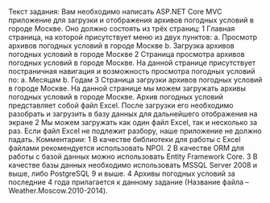 Текст задания:
Вам необходимо написать ASP.NET Core MVC приложение для загрузки и отображения архивов
погодных условий в городе Москве. Оно должно состоять из трёх страниц:
1
Главная страница, на которой присутствует меню из двух пунктов:
a.
Просмотр архивов погодных условий в городе Москве
b.
Загрузка архивов погодных условий в городе Москве
2
Страница просмотра архивов погодных условий в городе Москве. На данной странице
присутствует постраничная навигация и возможность просмотра погодных условий по:
a.
Месяцам
b.
Годам
3
Страница загрузки архивов погодных условий в городе Москве. На данной странице мы
можем загружать архивы погодных условий в городе Москве. Архив погодных условий
представляет собой файл Excel. После загрузки его необходимо разобрать и загрузить в
базу данных для дальнейшего отображения на экране 2 Мы можем загружать как один
файл Excel, так и несколько за раз. Если файл Excel не подлежит разбору, наше
приложение не должно падать.
Комментарии:
1
В качестве библиотеки для работы с Excel файлами рекомендуется использовать NPOI.
2
В качестве ORM для работы с базой данных можно использовать Entity Framework Core.
3
В качестве базы данных необходимо использовать MSSQL Server 2008 и выше, либо
PostgreSQL 9 и выше.
4
Архивы погодных условий за последние 4 года прилагается к данному задание (Название
файла – Weather.Moscow.2010-2014).
